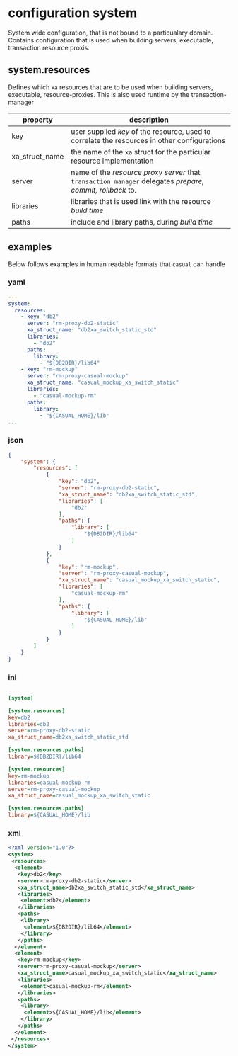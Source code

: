 # configuration system

[//]: # (Attention! this is a generated markdown from casual-configuration-documentation - do not edit this file!)

System wide configuration, that is not bound to a particualary domain. Contains configuration that is used when
building servers, executable, transaction resource proxis. 

## system.resources

Defines which `xa` resources that are to be used when building servers, executable, resource-proxies. This is 
also used runtime by the transaction-manager

property       | description
---------------|----------------------------------------------------
key            | user supplied _key_ of the resource, used to correlate the resources in other configurations
xa_struct_name | the name of the `xa` struct for the particular resource implementation 
server         | name of the _resource proxy server_ that `transaction manager` delegates _prepare, commit, rollback_ to.
libraries      | libraries that is used link with the resource _build time_ 
paths          | include and library paths, during _build time_



## examples 

Below follows examples in human readable formats that `casual` can handle

### yaml
```` yaml
---
system:
  resources:
    - key: "db2"
      server: "rm-proxy-db2-static"
      xa_struct_name: "db2xa_switch_static_std"
      libraries:
        - "db2"
      paths:
        library:
          - "${DB2DIR}/lib64"
    - key: "rm-mockup"
      server: "rm-proxy-casual-mockup"
      xa_struct_name: "casual_mockup_xa_switch_static"
      libraries:
        - "casual-mockup-rm"
      paths:
        library:
          - "${CASUAL_HOME}/lib"
...

````
### json
```` json
{
    "system": {
        "resources": [
            {
                "key": "db2",
                "server": "rm-proxy-db2-static",
                "xa_struct_name": "db2xa_switch_static_std",
                "libraries": [
                    "db2"
                ],
                "paths": {
                    "library": [
                        "${DB2DIR}/lib64"
                    ]
                }
            },
            {
                "key": "rm-mockup",
                "server": "rm-proxy-casual-mockup",
                "xa_struct_name": "casual_mockup_xa_switch_static",
                "libraries": [
                    "casual-mockup-rm"
                ],
                "paths": {
                    "library": [
                        "${CASUAL_HOME}/lib"
                    ]
                }
            }
        ]
    }
}
````
### ini
```` ini

[system]

[system.resources]
key=db2
libraries=db2
server=rm-proxy-db2-static
xa_struct_name=db2xa_switch_static_std

[system.resources.paths]
library=${DB2DIR}/lib64

[system.resources]
key=rm-mockup
libraries=casual-mockup-rm
server=rm-proxy-casual-mockup
xa_struct_name=casual_mockup_xa_switch_static

[system.resources.paths]
library=${CASUAL_HOME}/lib

````
### xml
```` xml
<?xml version="1.0"?>
<system>
 <resources>
  <element>
   <key>db2</key>
   <server>rm-proxy-db2-static</server>
   <xa_struct_name>db2xa_switch_static_std</xa_struct_name>
   <libraries>
    <element>db2</element>
   </libraries>
   <paths>
    <library>
     <element>${DB2DIR}/lib64</element>
    </library>
   </paths>
  </element>
  <element>
   <key>rm-mockup</key>
   <server>rm-proxy-casual-mockup</server>
   <xa_struct_name>casual_mockup_xa_switch_static</xa_struct_name>
   <libraries>
    <element>casual-mockup-rm</element>
   </libraries>
   <paths>
    <library>
     <element>${CASUAL_HOME}/lib</element>
    </library>
   </paths>
  </element>
 </resources>
</system>

````
